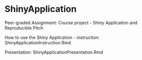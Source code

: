 # ShinyApplication
Peer-graded Assignment: Course project - Shiny Application and Reproducible Pitch

How to use the Shiny Application - instruction: ShinyApplicationInstruction.Rmd

Presentation: ShinyApplicationPresentation.Rmd
